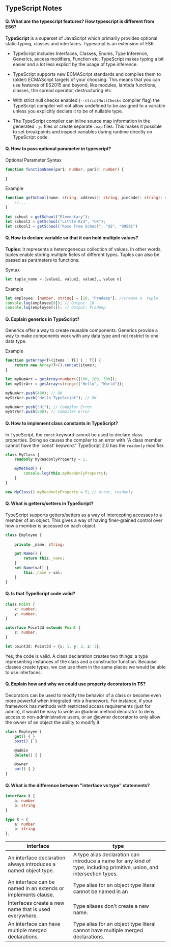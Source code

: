 ## TypeScript Notes


#### Q. What are the typescript features? How typescript is different from ES6?
**TypeScript** is a superset of JavaScript which primarily provides optional static typing, classes and interfaces.
Typescript is an extension of ES6. 

* TypeScript includes Interfaces, Classes, Enums, Type Inference, Generics, access modifiers, Function etc. TypeScript makes typing a bit easier and a lot less explicit by the usage of type inference.

* TypeScript supports new ECMAScript standards and compiles them to (older) ECMAScript targets of your choosing. This means that you can use features of ES2015 and beyond, like modules, lambda functions, classes, the spread operator, destructuring etc.

* With strict null checks enabled (`--strictNullChecks` compiler flag) the TypeScript compiler will not allow undefined to be assigned to a variable unless you explicitly declare it to be of nullable type.

* The TypeScript compiler can inline source map information in the generated `.js` files or create separate `.map` files. This makes it possible to set breakpoints and inspect variables during runtime directly on TypeScript code.

#### Q. How to pass optional parameter in typescript?
Optional Parameter Syntax
```typescript
function functionName(par1: number, par2?: number) {
 
}
```
Example
```typescript
function getSchool(name: string, address?: string, pinCode?: string): string {
    //...
}
 
let school = getSchool("Elementary");
let school2 = getSchool("Little Kid", "UK");  
let school3 = getSchool("Rose Tree School", "US", "99501")
```

#### Q. How to declare variable so that it can hold multiple values?
**Tuples**:
It represents a heterogeneous collection of values. In other words, tuples enable storing multiple fields of different types. Tuples can also be passed as parameters to functions.

Syntax
```typescript
let tuple_name = [value1, value2, value3,… value n]
```
Example
```typescript
let employee: [number, string] = [10, "Pradeep"]; //create a  tuple 
console.log(employee[0]); // Output: 10
console.log(employee[1]); // Output: Pradeep
```

#### Q. Explain generics in TypeScript?
Generics offer a way to create reusable components. Generics provide a way to make components work with any data type and not restrict to one data type.

Example
```typescript
function getArray<T>(items : T[] ) : T[] {
    return new Array<T>().concat(items);
}

let myNumArr = getArray<number>([100, 200, 300]);
let myStrArr = getArray<string>(["Hello", "World"]);

myNumArr.push(400); // OK
myStrArr.push("Hello TypeScript"); // OK

myNumArr.push("Hi"); // Compiler Error
myStrArr.push(500); // Compiler Error

```

#### Q. How to implement class constants in TypeScript?
In TypeScript, the `const` keyword cannot be used to declare class properties. Doing so causes the compiler to an error with "A class member cannot have the 'const' keyword." TypeScript 2.0 has the `readonly` modifier.

```typescript
class MyClass {
    readonly myReadonlyProperty = 1;

    myMethod() {
        console.log(this.myReadonlyProperty);
    }
}

new MyClass().myReadonlyProperty = 5; // error, readonly
```

#### Q. What is getters/setters in TypeScript?
TypeScript supports getters/setters as a way of intercepting accesses to a member of an object. This gives a way of having finer-grained control over how a member is accessed on each object.
```typescript
class Employee {
   
    private _name: string;

    get Name() {
        return this._name;
    }
    set Name(val) {
        this._name = val;
    }
}
```
#### Q. Is that TypeScript code valid?
```typescript
class Point {
    x: number;
    y: number;
}

interface Point3d extends Point {
    z: number;
}

let point3d: Point3d = {x: 1, y: 2, z: 3};
```
Yes, the code is valid. A class declaration creates two things: a type representing instances of the class and a constructor function. Because classes create types, we can use them in the same places we would be able to use interfaces.

#### Q. Explain how and why we could use property decorators in TS?
Decorators can be used to modify the behavior of a class or become even more powerful when integrated into a framework. For instance, if your framework has methods with restricted access requirements (just for admin), it would be easy to write an @admin method decorator to deny access to non-administrative users, or an @owner decorator to only allow the owner of an object the ability to modify it.

```typescript
class Employee {
    get() { }
    post() { }

    @admin
    delete() { }

    @owner
    put() { }
}
```

#### Q. What is the difference between "interface vs type" statements?
```typescript
interface X {
    a: number
    b: string
}

type X = {
    a: number
    b: string
};
```
|interface	                                                     |type
|----------------------------------------------------------------|-----------------------------------
|An interface declaration always introduces a named object type. |	A type alias declaration can introduce a name for any kind of type, including primitive, union, and intersection types.|
|An interface can be named in an extends or implements clause.	 |Type alias for an object type literal cannot be named in an |extends or implements clause.|
|Interfaces create a new name that is used everywhere.	         |Type aliases don't create a new name.|
|An interface can have multiple merged declarations.	         |Type alias for an object type literal cannot have multiple merged declarations.|
